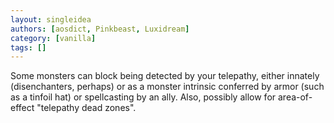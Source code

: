 ```yaml
---
layout: singleidea
authors: [aosdict, Pinkbeast, Luxidream]
category: [vanilla]
tags: []
---
```

Some monsters can block being detected by your telepathy, either innately (disenchanters, perhaps) or as a monster intrinsic conferred by armor (such as a tinfoil hat) or spellcasting by an ally. Also, possibly allow for area-of-effect "telepathy dead zones".
